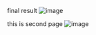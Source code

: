 final result
![image](https://github.com/kishanup78910/HTMlAssignment1/assets/79304976/3a0ada24-9caf-4c13-bc2e-433a78386491)

this is second page
![image](https://github.com/kishanup78910/HTMlAssignment1/assets/79304976/87bb2192-a659-4997-b801-a41d0a284767)


